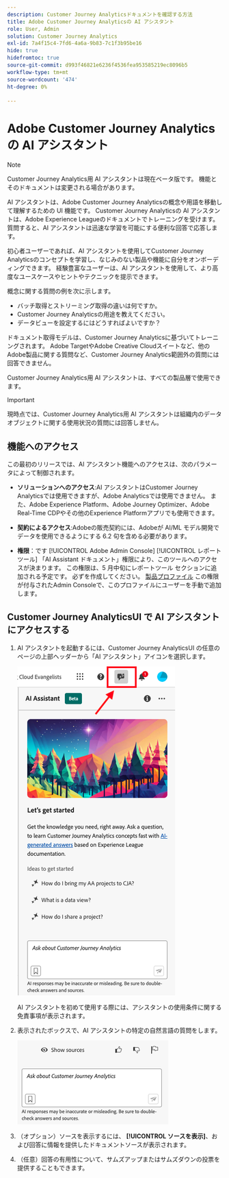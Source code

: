 ```yaml
---
description: Customer Journey Analyticsドキュメントを確認する方法
title: Adobe Customer Journey Analyticsの AI アシスタント
role: User, Admin
solution: Customer Journey Analytics
exl-id: 7a4f15c4-7fd6-4a6a-9b83-7c1f3b95be16
hide: true
hidefromtoc: true
source-git-commit: d993f46821e6236f4536fea953585219ec8096b5
workflow-type: tm+mt
source-wordcount: '474'
ht-degree: 0%

---
```



# Adobe Customer Journey Analyticsの AI アシスタント

>[!NOTE]
>
>Customer Journey Analytics用 AI アシスタントは現在ベータ版です。 機能とそのドキュメントは変更される場合があります。

AI アシスタントは、Adobe Customer Journey Analyticsの概念や用語を移動して理解するための UI 機能です。 Customer Journey Analyticsの AI アシスタントは、Adobe Experience Leagueのドキュメントでトレーニングを受けます。 質問すると、AI アシスタントは迅速な学習を可能にする便利な回答で応答します。

初心者ユーザーであれば、AI アシスタントを使用してCustomer Journey Analyticsのコンセプトを学習し、なじみのない製品や機能に自分をオンボーディングできます。 経験豊富なユーザーは、AI アシスタントを使用して、より高度なユースケースやヒントやテクニックを提示できます。

概念に関する質問の例を次に示します。

* バッチ取得とストリーミング取得の違いは何ですか。
* Customer Journey Analyticsの用途を教えてください。
* データビューを設定するにはどうすればよいですか？

ドキュメント取得モデルは、Customer Journey Analyticsに基づいてトレーニングされます。 Adobe TargetやAdobe Creative Cloudスイートなど、他のAdobe製品に関する質問など、Customer Journey Analytics範囲外の質問には回答できません。

Customer Journey Analytics用 AI アシスタントは、すべての製品層で使用できます。

>[!IMPORTANT]
>
>現時点では、Customer Journey Analytics用 AI アシスタントは組織内のデータオブジェクトに関する使用状況の質問には回答しません。

## 機能へのアクセス

この最初のリリースでは、AI アシスタント機能へのアクセスは、次のパラメータによって制御されます。

* **ソリューションへのアクセス**:AI アシスタントはCustomer Journey Analyticsでは使用できますが、Adobe Analyticsでは使用できません。 また、Adobe Experience Platform、Adobe Journey Optimizer、Adobe Real-Time CDPやその他のExperience Platformアプリでも使用できます。

* **契約によるアクセス**:Adobeの販売契約には、Adobeが AI/ML モデル開発でデータを使用できるようにする 6.2 句を含める必要があります。

* **権限**：です [!UICONTROL Adobe Admin Console] [!UICONTROL レポートツール] 「AI Assistant ドキュメント」権限により、このツールへのアクセスが決まります。 この権限は、5 月中旬にレポートツール セクションに追加される予定です。 必ずを作成してください。 [製品プロファイル](https://helpx.adobe.com/jp/enterprise/using/manage-product-profiles.html) この権限が付与されたAdmin Consoleで、このプロファイルにユーザーを手動で追加します。

## Customer Journey AnalyticsUI で AI アシスタントにアクセスする

1. AI アシスタントを起動するには、Customer Journey AnalyticsUI の任意のページの上部ヘッダーから「AI アシスタント」アイコンを選択します。

   ![AI アシスタント アイコン](assets/ai-asst1.png)

   AI アシスタントを初めて使用する際には、アシスタントの使用条件に関する免責事項が表示されます。

1. 表示されたボックスで、AI アシスタントの特定の自然言語の質問をします。

   ![質問ボックス](assets/ai-asst2.png)

1. （オプション）ソースを表示するには、 **[!UICONTROL ソースを表示]**、および回答に情報を提供したドキュメントソースが表示されます。

1. （任意）回答の有用性について、サムズアップまたはサムズダウンの投票を提供することもできます。
